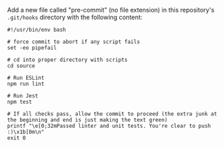 Add a new file called "pre-commit" (no file extension) in this repository's `.git/hooks` directory with the following content:

```
#!/usr/bin/env bash

# force commit to abort if any script fails
set -eo pipefail

# cd into proper directory with scripts
cd source

# Run ESLint
npm run lint

# Run Jest
npm test

# If all checks pass, allow the commit to proceed (the extra junk at the beginning and end is just making the text green)
printf "\e[0;32mPassed linter and unit tests. You're clear to push :)\x1b[0m\n"
exit 0
```